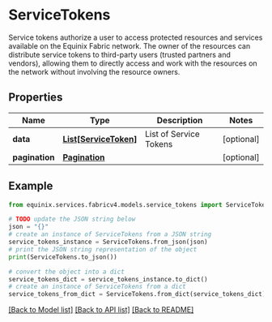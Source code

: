 # ServiceTokens

Service tokens authorize a user to access protected resources and services available on the Equinix Fabric network. The owner of the resources can distribute service tokens to third-party users (trusted partners and vendors), allowing them to directly access and work with the resources on the network without involving the resource owners.

## Properties

Name | Type | Description | Notes
------------ | ------------- | ------------- | -------------
**data** | [**List[ServiceToken]**](ServiceToken.md) | List of Service Tokens | [optional] 
**pagination** | [**Pagination**](Pagination.md) |  | [optional] 

## Example

```python
from equinix.services.fabricv4.models.service_tokens import ServiceTokens

# TODO update the JSON string below
json = "{}"
# create an instance of ServiceTokens from a JSON string
service_tokens_instance = ServiceTokens.from_json(json)
# print the JSON string representation of the object
print(ServiceTokens.to_json())

# convert the object into a dict
service_tokens_dict = service_tokens_instance.to_dict()
# create an instance of ServiceTokens from a dict
service_tokens_from_dict = ServiceTokens.from_dict(service_tokens_dict)
```
[[Back to Model list]](../README.md#documentation-for-models) [[Back to API list]](../README.md#documentation-for-api-endpoints) [[Back to README]](../README.md)


